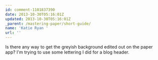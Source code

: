 ```yaml
---
id: comment-1101837390
date: 2013-10-30T05:16:01Z
updated: 2013-10-30T05:16:01Z
_parent: /mastering-paper/short-guide/
name: 'Katie Ryan '
url: ''
---
```


Is there any way to get the greyish background edited out on the paper app? I'm
trying to use some lettering I did for a blog header.
